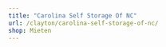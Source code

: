 ```yaml
---
title: "Carolina Self Storage Of NC"
url: /clayton/carolina-self-storage-of-nc/
shop: Mieten
---
```


